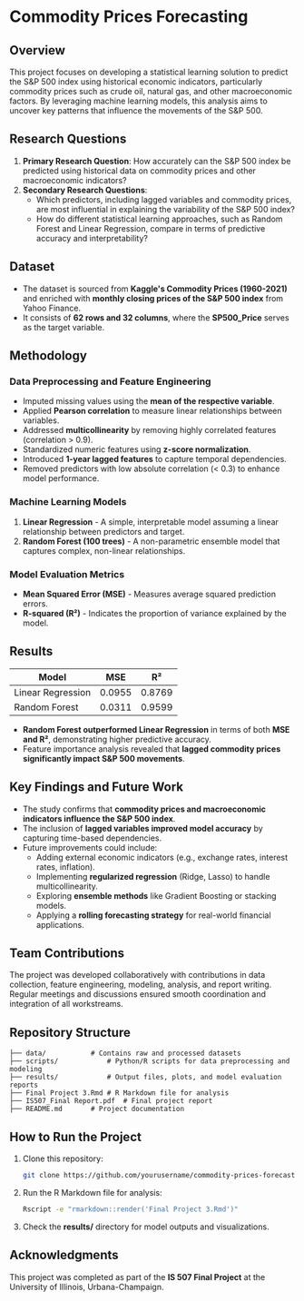 # Commodity Prices Forecasting

## Overview
This project focuses on developing a statistical learning solution to predict the S&P 500 index using historical economic indicators, particularly commodity prices such as crude oil, natural gas, and other macroeconomic factors. By leveraging machine learning models, this analysis aims to uncover key patterns that influence the movements of the S&P 500.

## Research Questions
1. **Primary Research Question**: How accurately can the S&P 500 index be predicted using historical data on commodity prices and other macroeconomic indicators?
2. **Secondary Research Questions**:
   - Which predictors, including lagged variables and commodity prices, are most influential in explaining the variability of the S&P 500 index?
   - How do different statistical learning approaches, such as Random Forest and Linear Regression, compare in terms of predictive accuracy and interpretability?

## Dataset
- The dataset is sourced from **Kaggle's Commodity Prices (1960-2021)** and enriched with **monthly closing prices of the S&P 500 index** from Yahoo Finance.
- It consists of **62 rows and 32 columns**, where the **SP500_Price** serves as the target variable.

## Methodology
### Data Preprocessing and Feature Engineering
- Imputed missing values using the **mean of the respective variable**.
- Applied **Pearson correlation** to measure linear relationships between variables.
- Addressed **multicollinearity** by removing highly correlated features (correlation > 0.9).
- Standardized numeric features using **z-score normalization**.
- Introduced **1-year lagged features** to capture temporal dependencies.
- Removed predictors with low absolute correlation (< 0.3) to enhance model performance.

### Machine Learning Models
1. **Linear Regression** - A simple, interpretable model assuming a linear relationship between predictors and target.
2. **Random Forest (100 trees)** - A non-parametric ensemble model that captures complex, non-linear relationships.

### Model Evaluation Metrics
- **Mean Squared Error (MSE)** - Measures average squared prediction errors.
- **R-squared (R²)** - Indicates the proportion of variance explained by the model.

## Results
| Model           | MSE    | R²    |
|----------------|--------|-------|
| Linear Regression | 0.0955 | 0.8769 |
| Random Forest | 0.0311 | 0.9599 |

- **Random Forest outperformed Linear Regression** in terms of both **MSE and R²**, demonstrating higher predictive accuracy.
- Feature importance analysis revealed that **lagged commodity prices significantly impact S&P 500 movements**.

## Key Findings and Future Work
- The study confirms that **commodity prices and macroeconomic indicators influence the S&P 500 index**.
- The inclusion of **lagged variables improved model accuracy** by capturing time-based dependencies.
- Future improvements could include:
  - Adding external economic indicators (e.g., exchange rates, interest rates, inflation).
  - Implementing **regularized regression** (Ridge, Lasso) to handle multicollinearity.
  - Exploring **ensemble methods** like Gradient Boosting or stacking models.
  - Applying a **rolling forecasting strategy** for real-world financial applications.

## Team Contributions
The project was developed collaboratively with contributions in data collection, feature engineering, modeling, analysis, and report writing. Regular meetings and discussions ensured smooth coordination and integration of all workstreams.

## Repository Structure
```
├── data/			# Contains raw and processed datasets
├── scripts/			# Python/R scripts for data preprocessing and modeling
├── results/			# Output files, plots, and model evaluation reports
├── Final Project 3.Rmd	# R Markdown file for analysis
├── IS507_Final Report.pdf	# Final project report
├── README.md		# Project documentation
```

## How to Run the Project
1. Clone this repository:
   ```sh
   git clone https://github.com/yourusername/commodity-prices-forecasting.git
   ```
2. Run the R Markdown file for analysis:
   ```sh
   Rscript -e "rmarkdown::render('Final Project 3.Rmd')"
   ```
3. Check the **results/** directory for model outputs and visualizations.

## Acknowledgments
This project was completed as part of the **IS 507 Final Project** at the University of Illinois, Urbana-Champaign.
